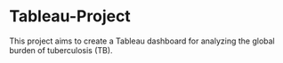 # Tableau-Project
This project aims to create a Tableau dashboard for analyzing the global burden of tuberculosis (TB). 
